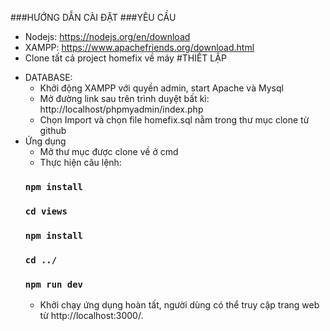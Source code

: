 ###HƯỚNG DẪN CÀI ĐẶT
###YÊU CẦU
- Nodejs: https://nodejs.org/en/download
- XAMPP: https://www.apachefriends.org/download.html
- Clone tất cả project homefix về máy
#THIẾT LẬP
+ DATABASE:  
  - Khởi động XAMPP với quyền admin, start Apache và Mysql
  - Mở đường link sau trên trình duyệt bất kì: http://localhost/phpmyadmin/index.php
  - Chọn Import và chọn file homefix.sql nằm trong thư mục clone từ github
+ Ứng dụng
  - Mở thư mục được clone về ở cmd
  - Thực hiện câu lệnh:
  ### `npm install`
  ### `cd views`
  ### `npm install`
  ### `cd ../`
  ### `npm run dev`
  - Khởi chạy ứng dụng hoàn tất, người dùng có thể truy cập trang web từ http://localhost:3000/.
  
